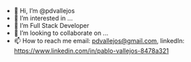 - 👋 Hi, I’m @pdvallejos
- 👀 I’m interested in ...
- 🌱 I’m Full Stack Developer
- 💞️ I’m looking to collaborate on ...
- 📫 How to reach me email: pdvallejos@gmail.com, linkedIn: https://www.linkedin.com/in/pablo-vallejos-8478a321 

<!---
pdvallejos/pdvallejos is a ✨ special ✨ repository because its `README.md` (this file) appears on your GitHub profile.
You can click the Preview link to take a look at your changes.
--->
